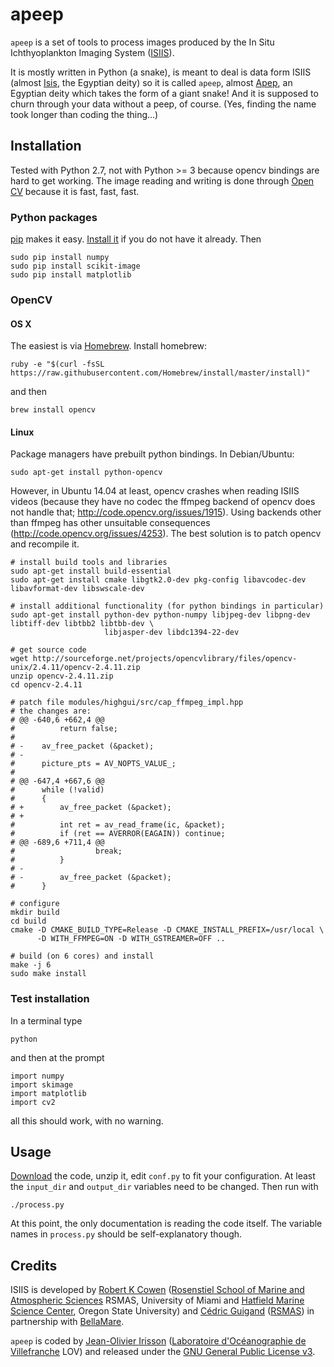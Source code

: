 
# apeep

`apeep` is a set of tools to process images produced by the In Situ Ichthyoplankton Imaging System ([ISIIS](http://yyy.rsmas.miami.edu/groups/larval-fish/isiis.html)).

It is mostly written in Python (a snake), is meant to deal is data form ISIIS (almost [Isis](http://en.wikipedia.org/wiki/Isis), the Egyptian deity) so it is called `apeep`, almost [Apep](http://en.wikipedia.org/wiki/Apep), an Egyptian deity which takes the form of a giant snake! And it is supposed to churn through your data without a peep, of course. (Yes, finding the name took longer than coding the thing...)


## Installation

Tested with Python 2.7, not with Python >= 3 because opencv bindings are hard to get working. The image reading and writing is done through [Open CV](http://opencv.org "OpenCV | OpenCV") because it is fast, fast, fast.

### Python packages

[pip](https://pypi.python.org/pypi/pip) makes it easy. [Install it](https://pip.pypa.io/en/latest/installing.html) if you do not have it already. Then

    sudo pip install numpy
    sudo pip install scikit-image
    sudo pip install matplotlib


### OpenCV

#### OS X

The easiest is via [Homebrew](http://brew.sh "Homebrew — The missing package manager for OS X"). Install homebrew:

    ruby -e "$(curl -fsSL https://raw.githubusercontent.com/Homebrew/install/master/install)"

and then

    brew install opencv

#### Linux

Package managers have prebuilt python bindings. In Debian/Ubuntu:

    sudo apt-get install python-opencv

However, in Ubuntu 14.04 at least, opencv crashes when reading ISIIS videos (because they have no codec the ffmpeg backend of opencv does not handle that; http://code.opencv.org/issues/1915). Using backends other than ffmpeg has other unsuitable consequences (http://code.opencv.org/issues/4253). The best solution is to patch opencv and recompile it.

    # install build tools and libraries
    sudo apt-get install build-essential
    sudo apt-get install cmake libgtk2.0-dev pkg-config libavcodec-dev libavformat-dev libswscale-dev
    
    # install additional functionality (for python bindings in particular)
    sudo apt-get install python-dev python-numpy libjpeg-dev libpng-dev libtiff-dev libtbb2 libtbb-dev \
                         libjasper-dev libdc1394-22-dev
    
    # get source code
    wget http://sourceforge.net/projects/opencvlibrary/files/opencv-unix/2.4.11/opencv-2.4.11.zip
    unzip opencv-2.4.11.zip
    cd opencv-2.4.11
    
    # patch file modules/highgui/src/cap_ffmpeg_impl.hpp
    # the changes are:
    # @@ -640,6 +662,4 @@
    #          return false;
    # 
    # -    av_free_packet (&packet);
    # -
    #      picture_pts = AV_NOPTS_VALUE_;
    # 
    # @@ -647,4 +667,6 @@
    #      while (!valid)
    #      {
    # +        av_free_packet (&packet);
    # +
    #          int ret = av_read_frame(ic, &packet);
    #          if (ret == AVERROR(EAGAIN)) continue;
    # @@ -689,6 +711,4 @@
    #                  break;
    #          }
    # -
    # -        av_free_packet (&packet);
    #      }

    # configure
    mkdir build
    cd build
    cmake -D CMAKE_BUILD_TYPE=Release -D CMAKE_INSTALL_PREFIX=/usr/local \
          -D WITH_FFMPEG=ON -D WITH_GSTREAMER=OFF ..

    # build (on 6 cores) and install
    make -j 6
    sudo make install


### Test installation

In a terminal type

    python

and then at the prompt

    import numpy
    import skimage
    import matplotlib
    import cv2

all this should work, with no warning.


## Usage

[Download](https://github.com/jiho/apeep/archive/master.zip) the code, unzip it, edit `conf.py` to fit your configuration. At least the `input_dir` and `output_dir` variables need to be changed. Then run with

    ./process.py

At this point, the only documentation is reading the code itself. The variable names in `process.py` should be self-explanatory though.


## Credits

ISIIS is developed by [Robert K Cowen](http://ceoas.oregonstate.edu/profile/cowen/) ([Rosenstiel School of Marine and Atmospheric Sciences](http://www.rsmas.miami.edu/) RSMAS, University of Miami and [Hatfield Marine Science Center](http://hmsc.oregonstate.edu), Oregon State University) and [Cédric Guigand](http://yyy.rsmas.miami.edu/groups/larval-fish/cedric.html) ([RSMAS](http://www.rsmas.miami.edu)) in partnership with [BellaMare](http://www.bellamare-us.com).

`apeep` is coded by [Jean-Olivier Irisson](http://www.obs-vlfr.fr/~irisson/) ([Laboratoire d'Océanographie de Villefranche](http://lov.obs-vlfr.fr) LOV) and released under the [GNU General Public License v3](http://www.gnu.org/copyleft/gpl.html).
